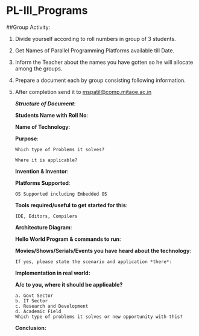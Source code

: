 # PL-III_Programs

##Group Activity:
    
1.  Divide yourself according to roll numbers in group of 3 students.

2.  Get Names of Parallel Programming Platforms available till Date.

3.  Inform the Teacher about the names you have gotten so he will allocate among the groups.

3.  Prepare a document each by group consisting following information.

4.  After completion send it to mspatil@comp.mitaoe.ac.in

     **_Structure of Document_**:

     **Students Name with Roll No**:


    **Name of Technology**:

    **Purpose**:

        Which type of Problems it solves?

        Where it is applicable?

    **Invention & Inventor**:

    **Platforms Supported**:

        OS Supported including Embedded OS

    **Tools required/useful to get started for this**:
    
        IDE, Editors, Compilers

    **Architecture Diagram**:
  
    **Hello World Program & commands to run**:

    **Movies/Shows/Serials/Events you have heard about the technology**:

        If yes, please state the scenario and application *there*:

    **Implementation in real world:**

    **A/c to you, where it should be applicable?**
    
        a. Govt Sector
        b. IT Sector
        c. Research and Development
        d. Academic Field
        Which type of problems it solves or new opportunity with this?

    **Conclusion:**
